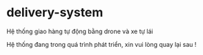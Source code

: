 # delivery-system
Hệ thống giao hàng tự động bằng drone và xe tự lái

Hệ thống đang trong quá trình phát triển, xin vui lòng quay lại sau !
